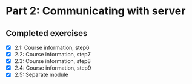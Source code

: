 # Part 2: Communicating with server

## Completed exercises

- [x] 2.1: Course information, step6
- [x] 2.2: Course information, step7
- [x] 2.3: Course information, step8
- [x] 2.4: Course information, step9
- [x] 2.5: Separate module
